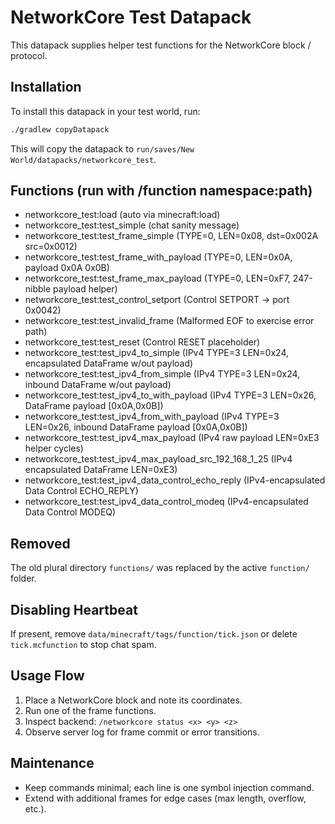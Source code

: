 # NetworkCore Test Datapack

This datapack supplies helper test functions for the NetworkCore block / protocol.

## Installation

To install this datapack in your test world, run:

```bash
./gradlew copyDatapack
```

This will copy the datapack to `run/saves/New World/datapacks/networkcore_test`.

## Functions (run with /function namespace:path)

- networkcore_test:load (auto via minecraft:load)
- networkcore_test:test_simple (chat sanity message)
- networkcore_test:test_frame_simple (TYPE=0, LEN=0x08, dst=0x002A src=0x0012)
- networkcore_test:test_frame_with_payload (TYPE=0, LEN=0x0A, payload 0x0A 0x0B)
- networkcore_test:test_frame_max_payload (TYPE=0, LEN=0xF7, 247-nibble payload helper)
- networkcore_test:test_control_setport (Control SETPORT -> port 0x0042)
- networkcore_test:test_invalid_frame (Malformed EOF to exercise error path)
- networkcore_test:test_reset (Control RESET placeholder)
- networkcore_test:test_ipv4_to_simple (IPv4 TYPE=3 LEN=0x24, encapsulated DataFrame w/out payload)
- networkcore_test:test_ipv4_from_simple (IPv4 TYPE=3 LEN=0x24, inbound DataFrame w/out payload)
- networkcore_test:test_ipv4_to_with_payload (IPv4 TYPE=3 LEN=0x26, DataFrame payload [0x0A,0x0B])
- networkcore_test:test_ipv4_from_with_payload (IPv4 TYPE=3 LEN=0x26, inbound DataFrame payload [0x0A,0x0B])
- networkcore_test:test_ipv4_max_payload (IPv4 raw payload LEN=0xE3 helper cycles)
- networkcore_test:test_ipv4_max_payload_src_192_168_1_25 (IPv4 encapsulated DataFrame LEN=0xE3)
- networkcore_test:test_ipv4_data_control_echo_reply (IPv4-encapsulated Data Control ECHO_REPLY)
- networkcore_test:test_ipv4_data_control_modeq (IPv4-encapsulated Data Control MODEQ)

## Removed

The old plural directory `functions/` was replaced by the active `function/` folder.

## Disabling Heartbeat

If present, remove `data/minecraft/tags/function/tick.json` or delete `tick.mcfunction` to stop chat spam.

## Usage Flow

1. Place a NetworkCore block and note its coordinates.
2. Run one of the frame functions.
3. Inspect backend: `/networkcore status <x> <y> <z>`
4. Observe server log for frame commit or error transitions.

## Maintenance

- Keep commands minimal; each line is one symbol injection command.
- Extend with additional frames for edge cases (max length, overflow, etc.).
